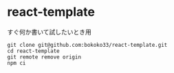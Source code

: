 # react-template

すぐ何か書いて試したいとき用

```
git clone git@github.com:bokoko33/react-template.git
cd react-template
git remote remove origin
npm ci
```
